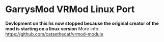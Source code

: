 # GarrysMod VRMod Linux Port

**Devlopment on this hs now stopped because the original creator of the mod is starting on a linux version**
More info: https://github.com/catsethecat/vrmod-module
